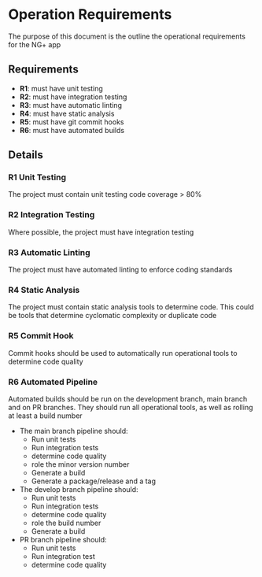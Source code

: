 # Operation Requirements

The purpose of this document is the outline the operational requirements for the NG+ app

## Requirements

- **R1**: must have unit testing
- **R2**: must have integration testing
- **R3**: must have automatic linting
- **R4**: must have static analysis
- **R5**: must have git commit hooks
- **R6**: must have automated builds


## Details

### R1 Unit Testing

The project must contain unit testing code coverage > 80%

### R2 Integration Testing

Where possible, the project must have integration testing

### R3 Automatic Linting

The project must have automated linting to enforce coding standards

### R4 Static Analysis

The project must contain static analysis tools to determine code. This could be tools that determine cyclomatic complexity or duplicate code

### R5 Commit Hook

Commit hooks should be used to automatically run operational tools to determine code quality

### R6 Automated Pipeline

Automated builds should be run on the development branch, main branch and on PR branches. They should run all operational tools, as well as rolling at least a build number

- The main branch pipeline should:
  - Run unit tests
  - Run integration tests
  - determine code quality
  - role the minor version number
  - Generate a build
  - Generate a package/release and a tag
- The develop branch pipeline should:
  - Run unit tests
  - Run integration tests
  - determine code quality
  - role the build number
  - Generate a build
- PR branch pipeline should:
  - Run unit tests
  - Run integration test
  - determine code quality
